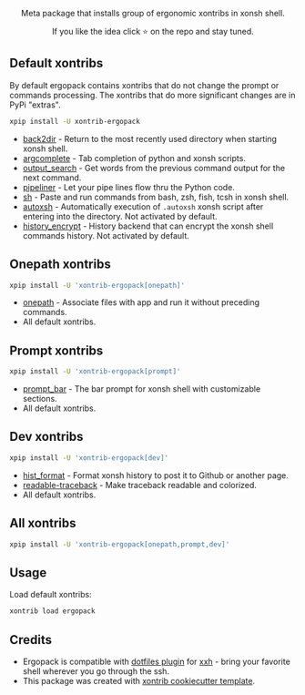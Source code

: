 <p align="center">
Meta package that installs group of ergonomic xontribs in xonsh shell.
</p>

<p align="center">  
If you like the idea click ⭐ on the repo and stay tuned.
</p>


## Default xontribs

By default ergopack contains xontribs that do not change the prompt or commands processing. 
The xontribs that do more significant changes are in PyPi "extras".

```bash
xpip install -U xontrib-ergopack
```

* [back2dir](https://github.com/anki-code/xontrib-back2dir) - Return to the most recently used directory when starting xonsh shell.
* [argcomplete](https://github.com/anki-code/xontrib-argcomplete) - Tab completion of python and xonsh scripts.
* [output_search](https://github.com/tokenizer/xontrib-output-search) -  Get words from the previous command output for the next command.
* [pipeliner](https://github.com/anki-code/xontrib-pipeliner) - Let your pipe lines flow thru the Python code.
* [sh](https://github.com/anki-code/xontrib-sh) - Paste and run commands from bash, zsh, fish, tcsh in xonsh shell.
* [autoxsh](https://github.com/Granitosaurus/xonsh-autoxsh) - Automatically execution of `.autoxsh` xonsh script after entering into the directory. Not activated by default.
* [history_encrypt](https://github.com/anki-code/xontrib-history-encrypt) - History backend that can encrypt the xonsh shell commands history. Not activated by default.

## Onepath xontribs

```bash
xpip install -U 'xontrib-ergopack[onepath]'
```

* [onepath](https://github.com/anki-code/xontrib-onepath) - Associate files with app and run it without preceding commands.
* All default xontribs.

## Prompt xontribs

```bash
xpip install -U 'xontrib-ergopack[prompt]'
```

* [prompt_bar](https://github.com/anki-code/xontrib-prompt-bar) - The bar prompt for xonsh shell with customizable sections. 
* All default xontribs.

## Dev xontribs

```bash
xpip install -U 'xontrib-ergopack[dev]'
```

* [hist_format](https://github.com/anki-code/xontrib-hist-format) - Format xonsh history to post it to Github or another page.
* [readable-traceback](https://github.com/vaaaaanquish/xontrib-readable-traceback) - Make traceback readable and colorized.
* All default xontribs.

## All xontribs

```bash
xpip install -U 'xontrib-ergopack[onepath,prompt,dev]'
```

## Usage

Load default xontribs:
```bash
xontrib load ergopack
```

## Credits

* Ergopack is compatible with [dotfiles plugin](https://github.com/xxh/xxh-plugin-prerun-dotfiles#preinstall-pypi-packages) 
for [xxh](https://github.com/xxh/xxh) - bring your favorite shell wherever you go through the ssh. 
* This package was created with [xontrib cookiecutter template](https://github.com/xonsh/xontrib-cookiecutter).
